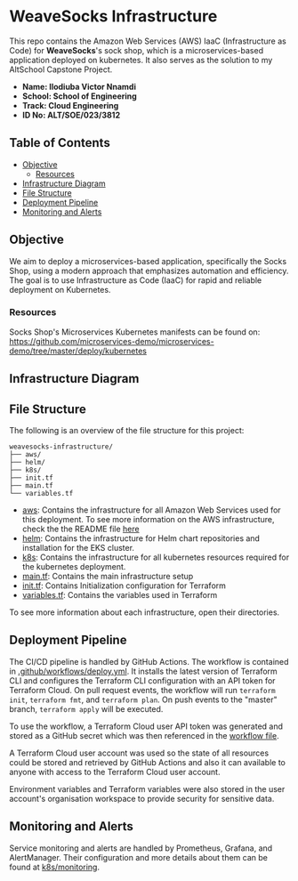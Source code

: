 # WeaveSocks Infrastructure

This repo contains the Amazon Web Services (AWS) IaaC (Infrastructure as Code) for **WeaveSocks**'s sock shop, which is a microservices-based application deployed on kubernetes. It also serves as the solution to my AltSchool Capstone Project.

- **Name: Ilodiuba Victor Nnamdi**
- **School: School of Engineering**
- **Track: Cloud Engineering**
- **ID No: ALT/SOE/023/3812**

## Table of Contents

- [Objective](#objective)
  - [Resources](#resources)
- [Infrastructure Diagram](#infrastructure-diagram)
- [File Structure](#file-structure)
- [Deployment Pipeline](#deployment-pipeline)
- [Monitoring and Alerts](#monitoring-and-alerts)

## Objective

We aim to deploy a microservices-based application, specifically the Socks Shop, using a modern approach that emphasizes automation and efficiency. The goal is to use Infrastructure as Code (IaaC) for rapid and reliable deployment on Kubernetes.

### Resources

Socks Shop's Microservices Kubernetes manifests can be found on: https://github.com/microservices-demo/microservices-demo/tree/master/deploy/kubernetes

## Infrastructure Diagram

## File Structure

The following is an overview of the file structure for this project:

```
weavesocks-infrastructure/
├── aws/
├── helm/
├── k8s/
├── init.tf
├── main.tf
└── variables.tf
```

- [aws](./aws/): Contains the infrastructure for all Amazon Web Services used for this deployment. To see more information on the AWS infrastructure, check the the README file [here](./aws/)
- [helm](./helm/): Contains the infrastructure for Helm chart repositories and installation for the EKS cluster.
- [k8s](./k8s/): Contains the infrastructure for all kubernetes resources required for the kubernetes deployment.
- [main.tf](main.tf): Contains the main infrastructure setup
- [init.tf](init.tf): Contains Initialization configuration for Terraform
- [variables.tf](variables.tf): Contains the variables used in Terraform

To see more information about each infrastructure, open their directories.

## Deployment Pipeline

The CI/CD pipeline is handled by GitHub Actions. The workflow is contained in [.github/workflows/deploy.yml](./.github/workflows/deploy.yml). It installs the latest version of Terraform CLI and configures the Terraform CLI configuration with an API token for Terraform Cloud. On pull request events, the workflow will run `terraform init`, `terraform fmt`, and `terraform plan`. On push events to the "master" branch, `terraform apply` will be executed.

To use the workflow, a Terraform Cloud user API token was generated and stored as a GitHub secret which was then referenced in the [workflow file](./.github/workflows/deploy.yml).

A Terraform Cloud user account was used so the state of all resources could be stored and retrieved by GitHub Actions and also it can available to anyone with access to the Terraform Cloud user account.

Environment variables and Terraform variables were also stored in the user account's organisation workspace to provide security for sensitive data.

## Monitoring and Alerts

Service monitoring and alerts are handled by Prometheus, Grafana, and AlertManager. Their configuration and more details about them can be found at [k8s/monitoring](./k8s/monitoring/).
